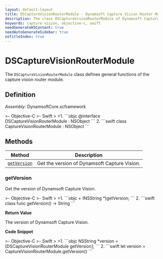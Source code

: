 ```yaml
---
layout: default-layout
title: DSCaptureVisionRouterModule - Dynamsoft Capture Vision Router Module iOS Edition API Reference
description: The class DSCaptureVisionRouterModule of Dynamsoft Capture Vision Router Module represents the capture vision router module, which provides general functions for the capture vision module.
keywords: capture vision, objective-c, swift
needGenerateH3Content: true
needAutoGenerateSidebar: true
noTitleIndex: true
---
```


# DSCaptureVisionRouterModule

The `DSCaptureVisionRouterModule` class defines general functions of the capture vision router module.

## Definition

*Assembly:* DynamsoftCore.xcframework

<div class="sample-code-prefix"></div>
>- Objective-C
>- Swift
>
>1. 
```objc
@interface DSCaptureVisionRouterModule : NSObject
```
2. 
```swift
class CaptureVisionRouterModule : NSObject
```

## Methods

| Method | Description |
|------- |-------------|
| [`getVersion`](#getversion) | Get the version of Dynamsoft Capture Vision. |

### getVersion

Get the version of Dynamsoft Capture Vision.

<div class="sample-code-prefix"></div>
>- Objective-C
>- Swift
>
>1. 
```objc
+ (NSString *)getVersion;
```
2. 
```swift
class func getVersion() -> String
```

**Return Value**

The version of Dynamsoft Capture Vision.

**Code Snippet**

<div class="sample-code-prefix"></div>
>- Objective-C
>- Swift
>
>1. 
```objc
NSString *version = [DSCaptureVisionRouterModule getVersion];
```
2. 
```swift
let version = CaptureVisionRouterModule.getVersion()
```